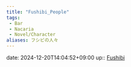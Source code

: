 ```yaml
---
title: "Fushibi_People"
tags:
 - Bar
 - Nacaria
 - Novel/Character
aliases: フシビの人々
---
```


date: 2024-12-20T14:04:52+09:00
up:: [Fushibi](Fushibi.md)

